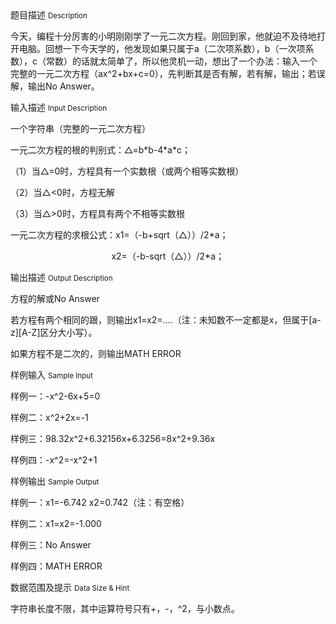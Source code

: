 <div class="panel panel-default">
<div class="area-title">
<span>
题目描述
<small>Description</small>
</span></div>
<div class="panel-body">

<p>今天，编程十分厉害的小明刚刚学了一元二次方程。刚回到家，他就迫不及待地打开电脑。回想一下今天学的，他发现如果只属于a（二次项系数），b（一次项系数），c（常数）的话就太简单了，所以他灵机一动，想出了一个办法：输入一个完整的一元二次方程（ax^2+bx+c=0），先判断其是否有解，若有解，输出；若误解，输出No Answer。<br></p>

</div>
</div>

<div class="panel panel-default">
<div class="area-title">
<span>
输入描述
<small>Input Description</small>
</span></div>
<div class="panel-body">
<p>一个字符串（完整的一元二次方程）</p><p>一元二次方程的根的判别式：△=b*b-4*a*c；</p><p>（1）当△=0时，方程具有一个实数根（或两个相等实数根） <br></p><p>（2）当△&lt;0时，方程无解</p><p>（3）当△&gt;0时，方程具有两个不相等实数根</p><p>一元二次方程的求根公式：x1=（-b+sqrt（△））/2*a； <br></p><p>                                         x2=（-b-sqrt（△））/2*a；</p>

</div>
</div>
<div  class="panel panel-default">
<div class="area-title">
<span>
输出描述
<small>Output Description</small>
</span></div>
<div class="panel-body">

<p>方程的解或No Answer</p><p>若方程有两个相同的跟，则输出x1=x2=....（注：未知数不一定都是x，但属于[a-z][A-Z]区分大小写）。</p><p>如果方程不是二次的，则输出MATH ERROR<br/></p>

</div>
</div>


<div class="panel panel-default">
<div class="area-title">
<span>
样例输入
<small>Sample Input</small>
</span></div>
<div class="panel-body">
<p>样例一：-x^2-6x+5=0</p><p>样例二：x^2+2x=-1</p><p>样例三：98.32x^2+6.32156x+6.3256=8x^2+9.36x</p><p>样例四：-x^2=-x^2+1<br></p>

</div>
</div>

<div class="panel panel-default">
<div class="area-title">
<span>
样例输出
<small>Sample Output</small>
</span></div>
<div class="panel-body">
<p>样例一：x1=-6.742 x2=0.742（注：有空格）</p><p>样例二：x1=x2=-1.000</p><p>样例三：No Answer</p><p>样例四：MATH ERROR<br></p>

</div>
</div>

<div class="panel panel-default">
<div class="area-title">
<span>
数据范围及提示
<small>Data Size & Hint</small>
</span></div>
<div class="panel-body">
<p>字符串长度不限，其中运算符号只有+，-，^2，与小数点。<br></p>
</div>
</div>
